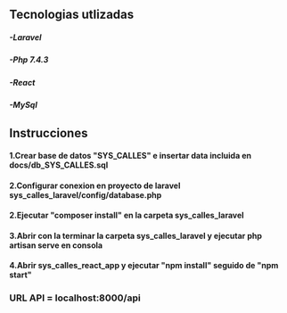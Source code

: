 ## Tecnologias utlizadas

##### -Laravel
##### -Php 7.4.3
##### -React
##### -MySql

## Instrucciones

#### 1.Crear base de datos "SYS_CALLES" e insertar data incluida en docs/db_SYS_CALLES.sql
#### 2.Configurar conexion en proyecto de laravel sys_calles_laravel/config/database.php
#### 2.Ejecutar "composer install" en la carpeta sys_calles_laravel
#### 3.Abrir con la terminar la carpeta sys_calles_laravel y ejecutar php artisan serve en consola
#### 4.Abrir sys_calles_react_app y ejecutar "npm install" seguido de "npm start"


### URL API = localhost:8000/api
 
